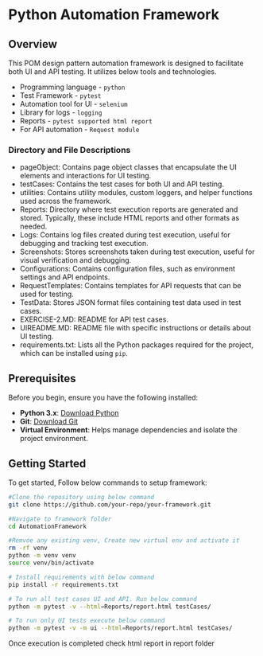 # Python Automation Framework

## Overview

This POM design pattern automation framework is designed to facilitate both UI and API testing. It utilizes below tools and technologies. 
- Programming language - `python`
- Test Framework - `pytest`
- Automation tool for UI - `selenium`
- Library for logs - `logging`
- Reports - `pytest supported html report`
- For API automation - `Request module`


### Directory and File Descriptions

- pageObject: Contains page object classes that encapsulate the UI elements and interactions for UI testing.
- testCases: Contains the test cases for both UI and API testing.
- utilities: Contains utility modules, custom loggers, and helper functions used across the framework.
- Reports: Directory where test execution reports are generated and stored. Typically, these include HTML reports and other formats as needed.
- Logs: Contains log files created during test execution, useful for debugging and tracking test execution.
- Screenshots: Stores screenshots taken during test execution, useful for visual verification and debugging.
- Configurations: Contains configuration files, such as environment settings and API endpoints.
- RequestTemplates: Contains templates for API requests that can be used for testing.
- TestData: Stores JSON format files containing test data used in test cases.
- EXERCISE-2.MD: README for API test cases.
- UIREADME.MD: README file with specific instructions or details about UI testing.
- requirements.txt: Lists all the Python packages required for the project, which can be installed using `pip`.

## Prerequisites

Before you begin, ensure you have the following installed:

- **Python 3.x**: [Download Python](https://www.python.org/downloads/)
- **Git**: [Download Git](https://git-scm.com/downloads)
- **Virtual Environment**: Helps manage dependencies and isolate the project environment.

## Getting Started

To get started, Follow below commands to setup framework:

```bash
#Clone the repository using below command
git clone https://github.com/your-repo/your-framework.git

#Navigate to framework folder
cd AutomationFramework

#Remvoe any existing venv, Create new virtual env and activate it
rm -rf venv
python -m venv venv
source venv/bin/activate 

# Install requirements with below command
pip install -r requirements.txt

# To run all test cases UI and API. Run below command
python -m pytest -v --html=Reports/report.html testCases/

# To run only UI tests execute below command
python -m pytest -v -m ui --html=Reports/report.html testCases/
```

Once execution is completed check html report in report folder


